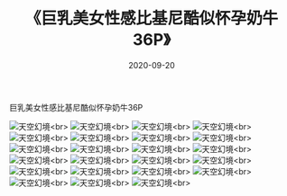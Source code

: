 ﻿---
layout: post
title: 《巨乳美女性感比基尼酷似怀孕奶牛36P》
date: 2020-09-20
img: http://photo.orgx.cf/性感/2020/巨乳美女性感比基尼酷似怀孕奶牛36P/000.jpg
tags: [美女,性感,泳衣]
---

巨乳美女性感比基尼酷似怀孕奶牛36P



![天空幻境](http://photo.orgx.cf/性感/2020/巨乳美女性感比基尼酷似怀孕奶牛36P/001.jpg''天空幻境'')<br>
![天空幻境](http://photo.orgx.cf/性感/2020/巨乳美女性感比基尼酷似怀孕奶牛36P/002.jpg''天空幻境'')<br>
![天空幻境](http://photo.orgx.cf/性感/2020/巨乳美女性感比基尼酷似怀孕奶牛36P/003.jpg''天空幻境'')<br>
![天空幻境](http://photo.orgx.cf/性感/2020/巨乳美女性感比基尼酷似怀孕奶牛36P/004.jpg''天空幻境'')<br>
![天空幻境](http://photo.orgx.cf/性感/2020/巨乳美女性感比基尼酷似怀孕奶牛36P/005.jpg''天空幻境'')<br>
![天空幻境](http://photo.orgx.cf/性感/2020/巨乳美女性感比基尼酷似怀孕奶牛36P/006.jpg''天空幻境'')<br>
![天空幻境](http://photo.orgx.cf/性感/2020/巨乳美女性感比基尼酷似怀孕奶牛36P/007.jpg''天空幻境'')<br>
![天空幻境](http://photo.orgx.cf/性感/2020/巨乳美女性感比基尼酷似怀孕奶牛36P/008.jpg''天空幻境'')<br>
![天空幻境](http://photo.orgx.cf/性感/2020/巨乳美女性感比基尼酷似怀孕奶牛36P/009.jpg''天空幻境'')<br>
![天空幻境](http://photo.orgx.cf/性感/2020/巨乳美女性感比基尼酷似怀孕奶牛36P/010.jpg''天空幻境'')<br>
![天空幻境](http://photo.orgx.cf/性感/2020/巨乳美女性感比基尼酷似怀孕奶牛36P/011.jpg''天空幻境'')<br>
![天空幻境](http://photo.orgx.cf/性感/2020/巨乳美女性感比基尼酷似怀孕奶牛36P/012.jpg''天空幻境'')<br>
![天空幻境](http://photo.orgx.cf/性感/2020/巨乳美女性感比基尼酷似怀孕奶牛36P/013.jpg''天空幻境'')<br>
![天空幻境](http://photo.orgx.cf/性感/2020/巨乳美女性感比基尼酷似怀孕奶牛36P/014.jpg''天空幻境'')<br>
![天空幻境](http://photo.orgx.cf/性感/2020/巨乳美女性感比基尼酷似怀孕奶牛36P/015.jpg''天空幻境'')<br>
![天空幻境](http://photo.orgx.cf/性感/2020/巨乳美女性感比基尼酷似怀孕奶牛36P/016.jpg''天空幻境'')<br>
![天空幻境](http://photo.orgx.cf/性感/2020/巨乳美女性感比基尼酷似怀孕奶牛36P/017.jpg''天空幻境'')<br>
![天空幻境](http://photo.orgx.cf/性感/2020/巨乳美女性感比基尼酷似怀孕奶牛36P/018.jpg''天空幻境'')<br>
![天空幻境](http://photo.orgx.cf/性感/2020/巨乳美女性感比基尼酷似怀孕奶牛36P/019.jpg''天空幻境'')<br>
![天空幻境](http://photo.orgx.cf/性感/2020/巨乳美女性感比基尼酷似怀孕奶牛36P/020.jpg''天空幻境'')<br>
![天空幻境](http://photo.orgx.cf/性感/2020/巨乳美女性感比基尼酷似怀孕奶牛36P/021.jpg''天空幻境'')<br>
![天空幻境](http://photo.orgx.cf/性感/2020/巨乳美女性感比基尼酷似怀孕奶牛36P/022.jpg''天空幻境'')<br>
![天空幻境](http://photo.orgx.cf/性感/2020/巨乳美女性感比基尼酷似怀孕奶牛36P/023.jpg''天空幻境'')<br>